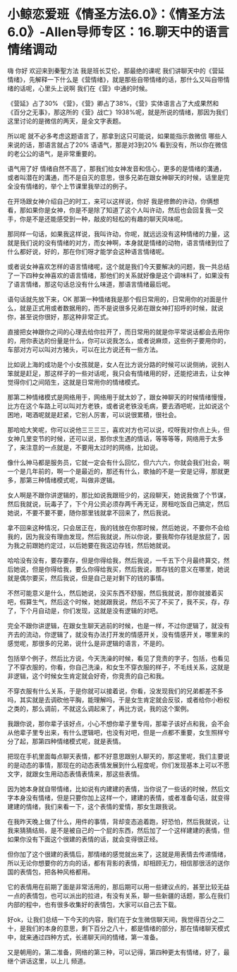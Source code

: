# 小鲸恋爱班《情圣方法6.0》：《情圣方法6.0》-Allen导师专区：16.聊天中的语言情绪调动

嗨 你好 欢迎来到秦聖方法 我是班长艾伦，那最绝的课呢 我们讲聊天中的《营延情绪》，先解释一下什么是《营情绪》，就是那些自带情绪的话，那什么又叫自带情绪的话呢，心里头上说啊 我们在《营》中通的时候。

《营延》占了30% 《营》，《营》卿占了38%，《营》实体语言占了大成果然和《百分之无事》，那这所的《营》战亡》1938%呢，就是所说的情绪，那因为我们这里讨论的是微信的两天，是全文字表题。

所以呢 就不必多考虑这题语言了，那拿到这只可能说，如果能指示救微信 哪些人来说的话，那语言就占了20% 语语气，那是对3到20% 看到没有，所以你在微信的老公公的语气，是非常重要的。

语气用了好 情绪自然不高了，那我们给女神发音和信心，更多的是情绪的溝通，或者叫潜在的溝通，而不是自灭的意思，很多兄弟在跟女神聊天的时候，话里是完全没有情绪的，举个上节课里我举过的例子。

在开场跟女神介绍自己的时工，来可以这样说，你好 我是修飾的许动，你俩想看，那如果你是女神，你是不是除了知道了这个人叫许动，然后也会回复我一交手，你是不是还能感受到一种，敲皮的轻松的有趣的聊天风味呢。

那同样一句话，如果我这样说，我叫许动，你呢，就远远没有这种情绪的力量，这就是我们说的没有情绪的对方，而女神啊，本身就是情绪的动物，语言情绪到位了什么都好说，好的，那在你们呀才能学会这种语言情绪呢。

或者说女神喜欢怎样的语言情绪呢，这个就是我们今天要解决的问题，我一共总结了一下四种女神喜欢的语言情绪，那他们的关系就好像是这个调味料了，如果没有了语言情绪，那这句话总没有什么味道，那语言情绪最后呢。

语句话就先放下来，OK 那第一种情绪我是那个假日常用的，日常用你的对面是什么，就是正式用或者数据用的，而不是说很多兄弟在跟女神打招呼的时候，就说你，甚至说你很好，那这种非常正式。

直接把女神跟你之间的心理去给你拉开了，而日常用的就是你平常说话都会去用你的，用你表达的份量是什么，你可以说我怎么，或者说麻烦，这些例子要用你的，车部对方可以叫对方猪头，可以在比方说还有一些方法。

比如说上海的成功是个小女孩就是，女人在比方说分路的时候可以说侧纳，说别人笨就是赶足，那这样子的一些对话呢，我只会有情绪用的好，还能挖进去，让女神觉得你们之间陌生，这就是日常用你的情绪模式。

那第二种情绪模式是网络用于，网络用于就太妙了，跟女神聊天的时候情绪慢慢，比方在这个车路上可以叫对方老铁，或者说老铁没毛病，要去酒吧呢，比如说这个困地，喝酒呢就是赶紧，它别人厉害，可以说很累積，很社会。

那哈哈大笑呢，你可以说他三三三三，喜欢对方也可以说，哎呀我对你点上头，但女神几里变节的时候，还可以说，那你求生遇的情话，等等等等，网络用于太多了，来注意的一点就是，不要用太过时的网络，比如说。

像什么神马都是服务员，它就一定会有什么回忆，但六六六，你就会我们社会，啊一个是几年前的，啊一个是最近的，那还有什么，歌抽的不是一安是记得，那就更多，那第三种情绪模式呢，叫做非逻辑。

女人啊是不跟你讲逻辑的，那比如说我跟班少的，这段聊天，她说我做了个节谋，然后我就说，玩毒子了，下个月公资必须存两千再无证，房租吃饭自己搞定，然后她说，不要不要不要，随你那里钱就拿不回来了，然后我说。

拿不回来这种情况，只会居正在，我的钱放在你那时候，然后她说，不要你不会给我的，因为我没有理由发现，然后我就说，所以你说，要我帮你存钱是放屁了，因为我之前跟她约定过，以后她要在我这边存钱，然后她就说。

哈哈没有没有，要存要存，但是你得给我，然后我说，一千五下个月最终算交，然后她说，但是你得给我，要么你得给我买，然后我说，那存钱的意义在哪里，她说就是偶尔要买，然后我说，但是自己是对剩下的钱的事情。

不然可能意义是什么，然后她说，没买东西不舒服，然后我就说，那你就接着买吧，假算生气，然后这个时候，她就跟我说，然后不买了不买了，我不买，存，存了，下个月自动是，你们发现，这就是没有逻辑的对吧。

完全不跟你讲逻辑，在跟女生聊天逃前的时候，也是一样，不过你逻辑了，就没有齐去的流动，你逻辑了，就没有办法打开发的情感开关，没有情感开关，哪里来的感觉呢，那很多的兄弟，说什么是非逻辑的语言，不是的。

包括举个例子，然后比方说，今天洗澡的时候，看见了竞责的字子，包括，也看见了不穿衣服的，你看，你自己洗澡，和女生不穿衣服的样子，不毛线关系，这就是非逻辑，这个时候女生肯定就会好奇，你竞责的自己和我。

不穿衣服有什么关系，于是你就可以接着说，你看，没发现我们的兄弟都差不多吗，其实就是去调砍他平胸，能理解吗，于是女生肯定就会反驳，或者给你小粉权之类的，那么调前，不就这么调起来了，再比方说，我的这个案例。

我跟你说，那你辈子该好点，小心不想你辈子里专闯，那辈子该好点和我，会不会从他辈子里专出来，有什么逻辑吧，也没有对吧，但是一点都不重要，女生照样兮分了起，那第四种情绪模式呢，就是表情。

把现在手机里面每点聊天表情，都不好意思跟别人聊天的，那这里呢，我们主要说的是动态的事情，那现在的动态表情发展到什么程度呢，你们发现基本上可以不愿文字，就跟女生用动态表情表情来，那这些表情。

因为她本身就自带情绪，比如说有内建建的表情，当你说了一些话的时候，然后文字本身没有情绪，但是只要你加上这样一个，建建的表情，或者准备句话，就变得建建的情绪，我们来看一下，这个表情的爱情，那女生跟我说。

在我昨天晚上做了什么，用件的事情，背却变态追着跑，好恐怕，然后我就说，让我来猜猜结局，是不是被自己的一个屁的东西，然后加了一个这样建建的表情，但如果你没有下面这个很建的表情的话，就会变得很正经。

但你加了这个很建的表情后，那情绪的感觉就出来了，这就是用表情去传递情绪，所以无论你想要你的方向的话，都有背影的表情，却相顾无力，相信那很活的送你国的表情包，把各种风格都用。

它的表情用在前期了面是非常活用的，那后期可以用一些建议点的，甚至比较无益一点的表情包，也可以派出的拉进，有没有关系，聊一些新疆的话题，那么在我们内部的程中，也有很多收集好的表情包，大家可以自己去下载。

好ok，让我们总结一下今天的内容，我们在于女生微信聊天间，我觉得百分之二十，是我们的本身的意思，剩下百分之八十，都是情绪的部分，那在情绪聊天模式中，就来通过四种方式，长递聊天间的情绪，第一准备。

又是朝用的，第二准备，网络的第三种，可以记得，第四种更太有情绪，好了，最继个讲话这里，以上儿 频道。